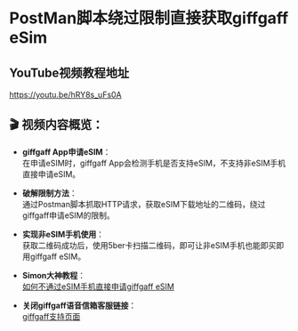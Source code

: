 # PostMan脚本绕过限制直接获取giffgaff eSim 

## YouTube视频教程地址
  https://youtu.be/hRY8s_uFs0A

## 🎬 视频内容概览：
- **giffgaff App申请eSIM**：  
  在申请eSIM时，giffgaff App会检测手机是否支持eSIM，不支持非eSIM手机直接申请eSIM。

- **破解限制方法**：  
  通过Postman脚本抓取HTTP请求，获取eSIM下载地址的二维码，绕过giffgaff申请eSIM的限制。

- **实现非eSIM手机使用**：  
  获取二维码成功后，使用5ber卡扫描二维码，即可让非eSIM手机也能即买即用giffgaff eSIM。

- **Simon大神教程**：  
  [如何不通过eSIM手机直接申请giffgaff eSIM](https://simonmy.com/posts/%E5%A6%82%E4%BD%95%E4%B8%8D%E9%80%9A%E8%BF%87esim%E6%89%8B%E6%9C%BA%E7%9B%B4%E6%8E%A5%E7%94%B3%E8%AF%B7giffgaff-esim.html)

- **关闭giffgaff语音信箱客服链接**：  
  [giffgaff支持页面](https://support2.giffgaff.com/app/ask/Calls-texts-and-data-not-working/Accessing-voicemail-in-the-UK/form/)
```
